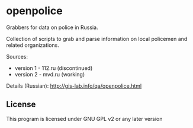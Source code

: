 openpolice
==========

Grabbers for data on police in Russia. 

Collection of scripts to grab and parse information on local policemen and related organizations.

Sources:

* version 1 - 112.ru (discontinued)
* version 2 - mvd.ru (working)


Details (Russian): http://gis-lab.info/qa/openpolice.html

License
-------------
This program is licensed under GNU GPL v2 or any later version

